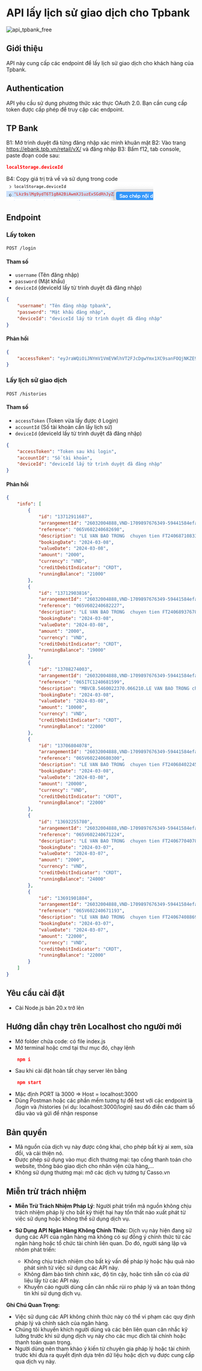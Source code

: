 # API lấy lịch sử giao dịch cho Tpbank
![api_tpbank_free](https://socialify.git.ci/chuanghiduoc/api_tpbank_free/image?description=1&descriptionEditable=API%20n%C3%A0y%20cung%20c%E1%BA%A5p%20c%C3%A1c%20endpoint%20%C4%91%E1%BB%83%20l%E1%BA%A5y%20l%E1%BB%8Bch%20s%E1%BB%AD%20giao%20d%E1%BB%8Bch%20cho%20kh%C3%A1ch%20h%C3%A0ng%20c%E1%BB%A7a%20Tpbank.&font=Inter&forks=1&issues=1&language=1&name=1&owner=1&pattern=Plus&pulls=1&stargazers=1&theme=Auto)

## Giới thiệu
API này cung cấp các endpoint để lấy lịch sử giao dịch cho khách hàng của Tpbank.

## Authentication
API yêu cầu sử dụng phương thức xác thực OAuth 2.0. Bạn cần cung cấp token được cấp phép để truy cập các endpoint.
## TP Bank
B1: Mở trình duyệt đã từng đăng nhập xác minh khuân mặt
B2: Vào trang https://ebank.tpb.vn/retail/vX/ và đăng nhập
B3: Bấm f12, tab console, paste đoạn code sau:
```json
localStorage.deviceId
```
B4: Copy giá trị trả về và sử dụng trong code
![image info](./deviceId.png)
## Endpoint
### Lấy token
`POST /login`

#### Tham số
- `username` (Tên đăng nhập)
- `password` (Mật khẩu)
- `deviceId` (deviceId lấy từ trình duyệt đã đăng nhập)
```json
{
    "username": "Tên đăng nhập tpbank",
    "password": "Mật khẩu đăng nhập",
    "deviceId": "deviceId lấy từ trình duyệt đã đăng nhập"
}
```
#### Phản hồi
```json
{
    "accessToken": "eyJraWQiOiJNYmV1VmEVWlhVT2FJcDgwYmx1XC9sanFOQjNKZE9aSDgxQ3JGU0tpMmVcL2M9IiwiY3R5IjoiSldUIiwiZW5jIjoiQTEyOENCQy1IUzI1NiIsImFsZyI6ImRpciJ9..xXU7xUbrz3QGRp--hc1QRg.fy59WI58F9y_ffjk5uRTiNajMRtYs7fa4v8LBTlKMGgtep2cZZZX2fl7XL5wwF6Xb2ruRVJvBGsCNu2EhPaKGwRJKdVv-8GucvGeZHLehImaivDYgnjNAf__Q0L2YOglsT8E874yfCJIiWNeSN9PO8TnbOCUT7mzr-dXYE_qZTontmsZKdTNDzuKkKjABVbKmGGb5Yq-HSWviY7t1xVhVRictPjJ084eUKoRfrAeamu6WI4nCDj1UQT_PuNXS_38g62MyB_6BYbGfyrudkV3VXy7jccpV0n4ey2i_Tx6IBP7dB7OLcAvH61GWd3b9llK0lRKgSLOtkBuMWFoOav7v4xiMln9JTJt-2ANpkJ_IwPZKesUOvp5DrryC6tzHBHYLeON8e6nvxBS-tbFoFJOfSu9FB1VEC19M1ORG1TUTqvz5KtJXhiw0S-As9C6JHlnwQi4_XGs9nZjJZWzqCmfLADSayQVlgvTxPiGOlFOUa5dmdiK8ramFK8YsYDWRs-30dfr_i8FCcWU24ckbEA1j7-o6b6InmZxLzzk2uJ7o3Qwjx325NKZWQl13PB94fnr.mQpLSJGWEA2sXJFuwdHfsQ"
}
```
### Lấy lịch sử giao dịch
`POST /histories`

#### Tham số
- `accessToken` (Token vừa lấy được ở Login)
- `accountId` (Số tài khoản cần lấy lịch sử)
- `deviceId` (deviceId lấy từ trình duyệt đã đăng nhập)
```json
{
    "accessToken": "Token sau khi login",
    "accountId": "Số tài khoản",
    "deviceId": "deviceId lấy từ trình duyệt đã đăng nhập"
}
```
#### Phản hồi
```json
{
    "info": [
        {
            "id": "13712911687",
            "arrangementId": "26032004888,VND-1709897676349-59441584efada96c14c0859ef115e5b124201e8e0960037a02d62a8da5496d68",
            "reference": "065V602240682698",
            "description": "LE VAN BAO TRONG  chuyen tien FT24068710833711",
            "bookingDate": "2024-03-08",
            "valueDate": "2024-03-08",
            "amount": "2000",
            "currency": "VND",
            "creditDebitIndicator": "CRDT",
            "runningBalance": "21000"
        },
        {
            "id": "13712903816",
            "arrangementId": "26032004888,VND-1709897676349-59441584efada96c14c0859ef115e5b124201e8e0960037a02d62a8da5496d68",
            "reference": "065V602240682227",
            "description": "LE VAN BAO TRONG  chuyen tien FT24068937678146",
            "bookingDate": "2024-03-08",
            "valueDate": "2024-03-08",
            "amount": "2000",
            "currency": "VND",
            "creditDebitIndicator": "CRDT",
            "runningBalance": "19000"
        },
        {
            "id": "13708274003",
            "arrangementId": "26032004888,VND-1709897676349-59441584efada96c14c0859ef115e5b124201e8e0960037a02d62a8da5496d68",
            "reference": "065ITC1240681599",
            "description": "MBVCB.5460022370.066210.LE VAN BAO TRONG chuyen tien.CT tu 1019535474 LE VAN BAO TRONG toi 26032004888 LE VAN BAO TRONG tai TPBANK",
            "bookingDate": "2024-03-08",
            "valueDate": "2024-03-08",
            "amount": "10000",
            "currency": "VND",
            "creditDebitIndicator": "CRDT",
            "runningBalance": "22000"
        },
        {
            "id": "13706804078",
            "arrangementId": "26032004888,VND-1709897676349-59441584efada96c14c0859ef115e5b124201e8e0960037a02d62a8da5496d68",
            "reference": "065V602240680300",
            "description": "LE VAN BAO TRONG  chuyen tien FT24068402245849",
            "bookingDate": "2024-03-08",
            "valueDate": "2024-03-08",
            "amount": "20000",
            "currency": "VND",
            "creditDebitIndicator": "CRDT",
            "runningBalance": "22000"
        },
        {
            "id": "13692255780",
            "arrangementId": "26032004888,VND-1709897676349-59441584efada96c14c0859ef115e5b124201e8e0960037a02d62a8da5496d68",
            "reference": "065V602240671224",
            "description": "LE VAN BAO TRONG  chuyen tien FT24067704078295",
            "bookingDate": "2024-03-07",
            "valueDate": "2024-03-07",
            "amount": "2000",
            "currency": "VND",
            "creditDebitIndicator": "CRDT",
            "runningBalance": "24000"
        },
        {
            "id": "13691901884",
            "arrangementId": "26032004888,VND-1709897676349-59441584efada96c14c0859ef115e5b124201e8e0960037a02d62a8da5496d68",
            "reference": "065V602240671193",
            "description": "LE VAN BAO TRONG  chuyen tien FT24067408869775",
            "bookingDate": "2024-03-07",
            "valueDate": "2024-03-07",
            "amount": "22000",
            "currency": "VND",
            "creditDebitIndicator": "CRDT",
            "runningBalance": "22000"
        }
    ]
}
```
## Yêu cầu cài đặt
- Cài Node.js bản 20.x trở lên

## Hướng dẫn chạy trên Localhost cho người mới
- Mở folder chứa code: có file index.js
- Mở terminal hoặc cmd tại thư mục đó, chạy lệnh
```json
    npm i
```
- Sau khi cài đặt hoàn tất chạy server lên bằng 
```json
    npm start
```
- Mặc định PORT là 3000 => Host = localhost:3000
- Dùng Postman hoặc các phần mềm tương tự để test với các endpoint là /login và /histories (ví dụ: localhost:3000/login) sau đó điền các tham số đầu vào và gửi để nhận response

## Bản quyền

- Mã nguồn của dịch vụ này được công khai, cho phép bất kỳ ai xem, sửa đổi, và cải thiện nó.
- Được phép sử dụng vào mục đích thương mại: tạo cổng thanh toán cho website, thông báo giao dịch cho nhân viện cửa hàng,...
- Không sử dụng thương mại: mở các dịch vụ tương tự Casso.vn

## Miễn trừ trách nhiệm

- **Miễn Trừ Trách Nhiệm Pháp Lý**: Người phát triển mã nguồn không chịu trách nhiệm pháp lý cho bất kỳ thiệt hại hay tổn thất nào xuất phát từ việc sử dụng hoặc không thể sử dụng dịch vụ.

- **Sử Dụng API Ngân Hàng Không Chính Thức**: Dịch vụ này hiện đang sử dụng các API của ngân hàng mà không có sự đồng ý chính thức từ các ngân hàng hoặc tổ chức tài chính liên quan. Do đó, người sáng lập và nhóm phát triển:
  - Không chịu trách nhiệm cho bất kỳ vấn đề pháp lý hoặc hậu quả nào phát sinh từ việc sử dụng các API này.
  - Không đảm bảo tính chính xác, độ tin cậy, hoặc tính sẵn có của dữ liệu lấy từ các API này.
  - Khuyến cáo người dùng cần cân nhắc rủi ro pháp lý và an toàn thông tin khi sử dụng dịch vụ.

**Ghi Chú Quan Trọng:**

- Việc sử dụng các API không chính thức này có thể vi phạm các quy định pháp lý và chính sách của ngân hàng.
- Chúng tôi khuyến khích người dùng và các bên liên quan cân nhắc kỹ lưỡng trước khi sử dụng dịch vụ này cho các mục đích tài chính hoặc thanh toán quan trọng.
- Người dùng nên tham khảo ý kiến từ chuyên gia pháp lý hoặc tài chính trước khi đưa ra quyết định dựa trên dữ liệu hoặc dịch vụ được cung cấp qua dịch vụ này.
